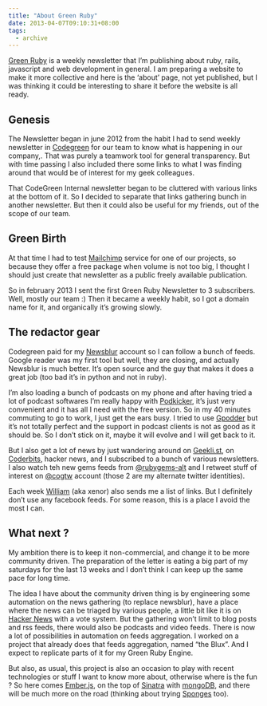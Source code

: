 ```yaml
---
title: "About Green Ruby"
date: 2013-04-07T09:10:31+08:00
tags: 
  - archive
---
```

[Green Ruby][1] is a weekly newsletter that I’m publishing about ruby, rails, javascript and web development in general. I am preparing a website to make it more collective and here is the ‘about’ page, not yet published, but I was thinking it could be interesting to share it before the website is all ready.

## Genesis

The Newsletter began in june 2012 from the habit I had to send weekly newsletter in [Codegreen][2] for our team to know what is happening in our company,. That was purely a teamwork tool for general transparency. But with time passing I also included there some links to what I was finding around that would be of interest for my geek colleagues.

That CodeGreen Internal newsletter began to be cluttered with various links at the bottom of it. So I decided to separate that links gathering bunch in another newsletter. But then it could also be useful for my friends, out of the scope of our team.

## Green Birth

At that time I had to test [Mailchimp][3] service for one of our projects, so because they offer a free package when volume is not too big, I thought I should just create that newsletter as a public freely available publication.

So in february 2013 I sent the first Green Ruby Newsletter to 3 subscribers. Well, mostly our team :) Then it became a weekly habit, so I got a domain name for it, and organically it’s growing slowly.

## The redactor gear

Codegreen paid for my [Newsblur][4] account so I can follow a bunch of feeds. Google reader was my first tool but well, they are closing, and actually Newsblur is much better. It’s open source and the guy that makes it does a great job (too bad it’s in python and not in ruby).

I’m also loading a bunch of podcasts on my phone and after having tried a lot of podcast softwares I’m really happy with [Podkicker][5], it’s just very convenient and it has all I need with the free version. So in my 40 minutes commuting to go to work, I just get the ears busy. I tried to use [Gpodder][6] but it’s not totally perfect and the support in podcast clients is not as good as it should be. So I don’t stick on it, maybe it will evolve and I will get back to it.

But I also get a lot of news by just wandering around on [Geekli.st][7], on [Coderbits][8], hacker news, and I subscribed to a bunch of various newsletters. I also watch teh new gems feeds from [@rubygems-alt][9] and I retweet stuff of interest on [@cogtw][10] account (those 2 are my alternate twitter identities).

Each week [William][11] (aka xenor) also sends me a list of links. But I definitely don’t use any facebook feeds. For some reason, this is a place I avoid the most I can.

## What next ?

My ambition there is to keep it non-commercial, and change it to be more community driven. The preparation of the letter is eating a big part of my saturdays for the last 13 weeks and I don’t think I can keep up the same pace for long time.

The idea I have about the community driven thing is by engineering some automation on the news gathering (to replace newsblur), have a place where the news can be triaged by various people, a little bit like it is on [Hacker News][12] with a vote system. But the gathering won’t limit to blog posts and rss feeds, there would also be podcasts and video feeds. There is now a lot of possibilities in automation on feeds aggregation. I worked on a project that already does that feeds aggregation, named “the Blux”. And I expect to replicate parts of it for my Green Ruby Engine.

But also, as usual, this project is also an occasion to play with recent technologies or stuff I want to know more about, otherwise where is the fun ? So here comes [Ember.js][13], on the top of [Sinatra][14] with [mongoDB][15], and there will be much more on the road (thinking about trying [Sponges][16] too).

[1]: http://greenruby.org/
[2]: http://codegreenit.com/
[3]: http://mailchimp.com/
[4]: http://newsblur.com/
[5]: http://www.podkicker.com/
[6]: https://gpodder.net/user/mose
[7]: https://geekli.st/
[8]: https://coderbits.com/
[9]: https://twitter.com/RubyGemsAlt
[10]: https://twitter.com/cogtw
[11]: https://github.com/tubaxenor
[12]: https://news.ycombinator.com/
[13]: http://emberjs.com/
[14]: http://www.sinatrarb.com/
[15]: http://www.mongodb.org/
[16]: http://af83.github.io/sponges/
